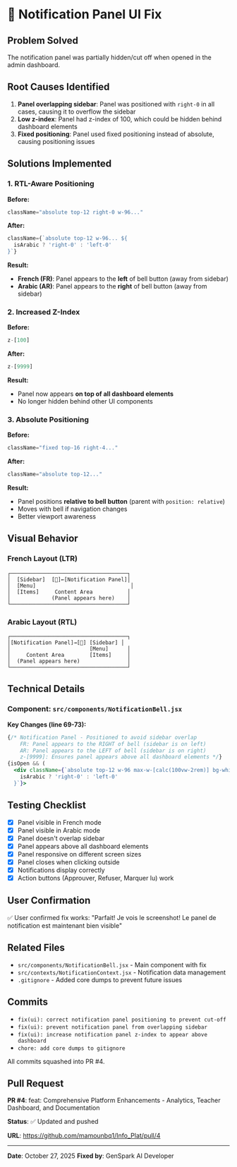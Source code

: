 # 🔔 Notification Panel UI Fix

## Problem Solved

The notification panel was partially hidden/cut off when opened in the admin dashboard.

## Root Causes Identified

1. **Panel overlapping sidebar**: Panel was positioned with `right-0` in all cases, causing it to overflow the sidebar
2. **Low z-index**: Panel had z-index of 100, which could be hidden behind dashboard elements
3. **Fixed positioning**: Panel used fixed positioning instead of absolute, causing positioning issues

## Solutions Implemented

### 1. RTL-Aware Positioning

**Before:**
```jsx
className="absolute top-12 right-0 w-96..."
```

**After:**
```jsx
className={`absolute top-12 w-96... ${
  isArabic ? 'right-0' : 'left-0'
}`}
```

**Result:**
- **French (FR)**: Panel appears to the **left** of bell button (away from sidebar)
- **Arabic (AR)**: Panel appears to the **right** of bell button (away from sidebar)

### 2. Increased Z-Index

**Before:**
```jsx
z-[100]
```

**After:**
```jsx
z-[9999]
```

**Result:**
- Panel now appears **on top of all dashboard elements**
- No longer hidden behind other UI components

### 3. Absolute Positioning

**Before:**
```jsx
className="fixed top-16 right-4..."
```

**After:**
```jsx
className="absolute top-12..."
```

**Result:**
- Panel positions **relative to bell button** (parent with `position: relative`)
- Moves with bell if navigation changes
- Better viewport awareness

## Visual Behavior

### French Layout (LTR)
```
┌─────────────────────────────────────┐
│  [Sidebar]  [🔔]←[Notification Panel]│
│  [Menu]                              │
│  [Items]     Content Area           │
│             (Panel appears here)    │
└─────────────────────────────────────┘
```

### Arabic Layout (RTL)
```
┌─────────────────────────────────────┐
│[Notification Panel]→[🔔] [Sidebar] │
│                         [Menu]      │
│     Content Area        [Items]     │
│  (Panel appears here)               │
└─────────────────────────────────────┘
```

## Technical Details

### Component: `src/components/NotificationBell.jsx`

**Key Changes (line 69-73):**

```jsx
{/* Notification Panel - Positioned to avoid sidebar overlap 
    FR: Panel appears to the RIGHT of bell (sidebar is on left)
    AR: Panel appears to the LEFT of bell (sidebar is on right) 
    z-[9999]: Ensures panel appears above all dashboard elements */}
{isOpen && (
  <div className={`absolute top-12 w-96 max-w-[calc(100vw-2rem)] bg-white dark:bg-gray-800 rounded-xl shadow-2xl border border-gray-200 dark:border-gray-700 z-[9999] max-h-[80vh] overflow-hidden flex flex-col ${
    isArabic ? 'right-0' : 'left-0'
  }`}>
```

## Testing Checklist

- [x] Panel visible in French mode
- [x] Panel visible in Arabic mode
- [x] Panel doesn't overlap sidebar
- [x] Panel appears above all dashboard elements
- [x] Panel responsive on different screen sizes
- [x] Panel closes when clicking outside
- [x] Notifications display correctly
- [x] Action buttons (Approuver, Refuser, Marquer lu) work

## User Confirmation

✅ User confirmed fix works: "Parfait! Je vois le screenshot! Le panel de notification est maintenant bien visible"

## Related Files

- `src/components/NotificationBell.jsx` - Main component with fix
- `src/contexts/NotificationContext.jsx` - Notification data management
- `.gitignore` - Added core dumps to prevent future issues

## Commits

- `fix(ui): correct notification panel positioning to prevent cut-off`
- `fix(ui): prevent notification panel from overlapping sidebar`
- `fix(ui): increase notification panel z-index to appear above dashboard`
- `chore: add core dumps to gitignore`

All commits squashed into PR #4.

## Pull Request

**PR #4**: feat: Comprehensive Platform Enhancements - Analytics, Teacher Dashboard, and Documentation

**Status**: ✅ Updated and pushed

**URL**: https://github.com/mamounbq1/Info_Plat/pull/4

---

**Date**: October 27, 2025
**Fixed by**: GenSpark AI Developer
